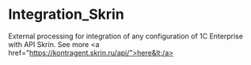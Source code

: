 # Integration_Skrin
External processing for integration of any configuration of 1C Enterprise with API Skrin. See more &lt;a href="https://kontragent.skrin.ru/api/">here&lt;/a>
